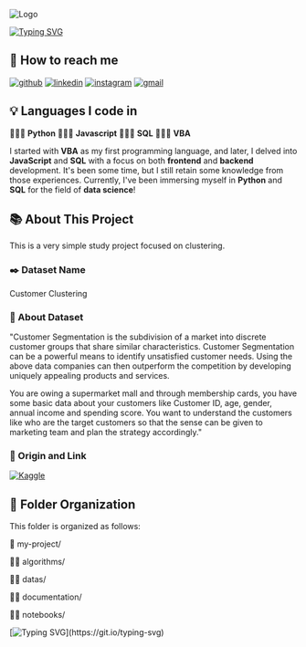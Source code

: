 
![Logo](https://github.com/caiogasparini/ciencia-de-dados/blob/main/1397c164-484f-4611-8d73-e7923888e010.jpg)

[![Typing SVG](https://readme-typing-svg.demolab.com?font=Fira+Code&weight=500&size=25&duration=4000&pause=1000&color=8b35b0&center=true&width=500&lines=I'm+Caio+Gasparini;He%2FHis;Data+Science+Student;This+Is+My+Data+Science+Portfolio)](https://git.io/typing-svg)

## 🔗 How to reach me
[![github](https://img.shields.io/badge/my_data_science_portfolio-000?style=for-the-badge&logo=github&logoColor=white)](https://github.com/caiogasparini/ciencia-de-dados)
[![linkedin](https://img.shields.io/badge/linkedin-000?style=for-the-badge&logo=linkedin&logoColor=white)](https://www.linkedin.com/in/caio-g-2802999b/)
[![instagram](https://img.shields.io/badge/instagram-000?style=for-the-badge&logo=instagram&logoColor=8b35b0)](https://www.instagram.com/caiogasparini1_/)
[![gmail](https://img.shields.io/badge/gmail-000?style=for-the-badge&logo=gmail&logoColor=red)](https://www.instagram.com/caiogasparini1_/)

## 💡 Languages I code in

👨🏻‍💻 **Python**
👨🏻‍💻 **Javascript**
👨🏻‍💻 **SQL**
👨🏻‍💻 **VBA**

I started with **VBA** as my first programming language, and later, I delved into **JavaScript** and **SQL** with a focus on both **frontend** and **backend** development. It's been some time, but I still retain some knowledge from those experiences. Currently, I've been immersing myself in **Python** and **SQL** for the field of **data science**!

## 📚 About This Project

This is a very simple study project focused on clustering.

### ✒️ Dataset Name
Customer Clustering

### 📝 About Dataset
"Customer Segmentation is the subdivision of a market into discrete customer groups that share similar characteristics. Customer Segmentation can be a powerful means to identify unsatisfied customer needs. Using the above data companies can then outperform the competition by developing uniquely appealing products and services.

You are owing a supermarket mall and through membership cards, you have some basic data about your customers like Customer ID, age, gender, annual income and spending score. You want to understand the customers like who are the target customers so that the sense can be given to marketing team and plan the strategy accordingly."

### 🔗 Origin and Link

[![Kaggle](https://img.shields.io/badge/Kaggle_--_Customer_Clustering-000?style=for-the-badge&logo=Kaggle&logoColor=blue)](https://www.kaggle.com/datasets/dev0914sharma/customer-clustering)

## 📁 Folder Organization

This folder is organized as follows:

📁 my-project/

📂📁 algorithms/

📂📁 datas/

📂📁 documentation/

📂📁 notebooks/ 

[![Typing SVG](https://readme-typing-svg.demolab.com?font=Fira+Code&weight=500&size=25&duration=4000&pause=1000&color=8b35b0&center=true&width=500&lines=Thanks+for+your+visit!)](https://git.io/typing-svg)
